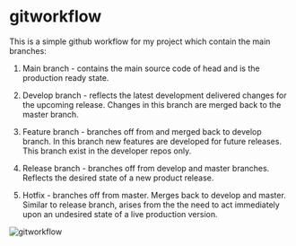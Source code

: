 # gitworkflow

This is a simple github workflow for my project which contain the main branches: 

1. Main branch - contains the main source code of head and is the production ready state.

2. Develop branch - reflects the latest development delivered changes for the upcoming release. Changes in this branch are merged back to the master branch.

3. Feature branch - branches off from and merged back to develop branch. In this branch new features are developed for future releases. This branch exist in the developer repos only.

4. Release branch - branches off from develop and master branches. Reflects the desired state of a new product release.

5. Hotfix - branches off from master. Merges back to develop and master. Similar to release branch, arises from the the need to act immediately upon an undesired state of a live production version.

![gitworkflow](https://user-images.githubusercontent.com/52337688/64579166-82140680-d347-11e9-932b-a0610d514cf3.jpg)

